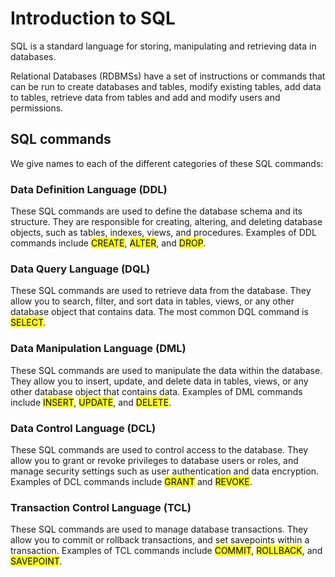 # Introduction to SQL

SQL is a standard language for storing, manipulating and retrieving data in databases.

Relational Databases (RDBMSs) have a set of instructions or commands that can be run to create databases and tables, modify existing tables, add data to tables, retrieve data from tables and add and modify users and permissions.

## SQL commands

We give names to each of the different categories of these SQL commands:

### Data Definition Language (DDL) 

These SQL commands are used to define the database schema and its structure. They are responsible for creating, altering, and deleting database objects, such as tables, indexes, views, and procedures. Examples of DDL commands include <mark>CREATE</mark>, <mark>ALTER</mark>, and <mark>DROP</mark>.

### Data Query Language (DQL)

These SQL commands are used to retrieve data from the database. They allow you to search, filter, and sort data in tables, views, or any other database object that contains data. The most common DQL command is <mark>SELECT</mark>.

### Data Manipulation Language (DML)

These SQL commands are used to manipulate the data within the database. They allow you to insert, update, and delete data in tables, views, or any other database object that contains data. Examples of DML commands include <mark>INSERT</mark>, <mark>UPDATE</mark>, and <mark>DELETE</mark>.

### Data Control Language (DCL)

These SQL commands are used to control access to the database. They allow you to grant or revoke privileges to database users or roles, and manage security settings such as user authentication and data encryption. Examples of DCL commands include <mark>GRANT</mark> and <mark>REVOKE</mark>.

### Transaction Control Language (TCL)

These SQL commands are used to manage database transactions. They allow you to commit or rollback transactions, and set savepoints within a transaction. Examples of TCL commands include <mark>COMMIT</mark>, <mark>ROLLBACK</mark>, and <mark>SAVEPOINT</mark>.

